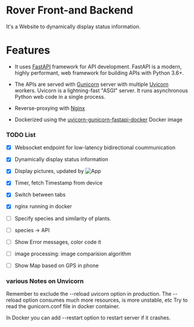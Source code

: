 # Rover Front-and Backend
It's a Website to dynamically display status information.

# Features
* It uses [FastAPI](https://fastapi.tiangolo.com/) framework for API development. FastAPI is a modern, highly performant, web framework for building APIs with Python 3.6+.

* The APIs are served with [Gunicorn](https://gunicorn.org/) server with multiple [Uvicorn](https://www.uvicorn.org/) workers. Uvicorn is a lightning-fast "ASGI" server. It runs asynchronous Python web code in a single process.

* Reverse-proxying with [Nginx](https:www.nginx.com)

* Dockerized using the [uvicorn-gunicorn-fastapi-docker](https://github.com/tiangolo/uvicorn-gunicorn-fastapi-docker) Docker image



### TODO List
- [x] Websocket endpoint for low-latency bidirectional coummunication
- [x] Dynamically display status information
- [X] Display pictures, updated by ![App](https://github.com/cyrillkuettel/ecstatic-pilot)
- [x] Timer, fetch Timestamp from device
- [X] Switch between tabs
- [x] nginx running in docker
- [ ] Specify species and similarity of plants.
- [ ] species -> API
- [ ] Show Error messages, color code it
- [ ] image processing: image comparision algorithm
- [ ] Show Map based on GPS in phone





### various Notes on Unvicorn
Remember to exclude the --reload uvicorn option in production. The --reload option consumes much more resources, is more unstable, etc
Try to read the gunicorn.conf file in docker container. 

In Docker you can add --restart option to restart server if it crashes.

